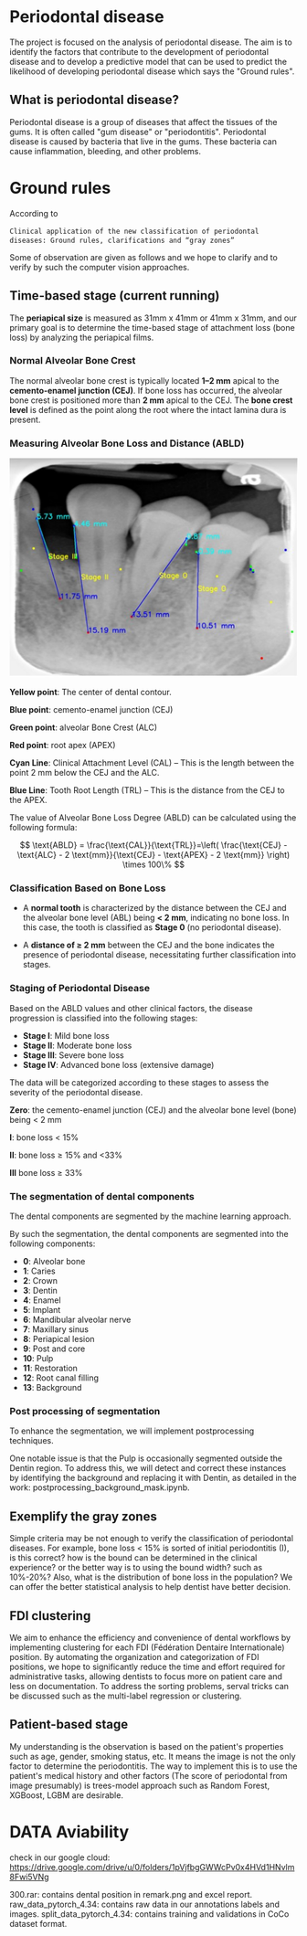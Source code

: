 # Periodontal disease
The project is focused on the analysis of periodontal disease. 
The aim is to identify the factors that contribute to the development of periodontal disease and to develop a predictive model that can be used to predict the likelihood of developing periodontal disease which says the "Ground rules".

## What is periodontal disease?
Periodontal disease is a group of diseases that affect the tissues of the gums. It is often called "gum disease" or "periodontitis". Periodontal disease is caused by bacteria that live in the gums. These bacteria can cause inflammation, bleeding, and other problems.


# Ground rules
According to 

```
Clinical application of the new classification of periodontal
diseases: Ground rules, clarifications and “gray zones”
```

Some of observation are given as follows and we hope to clarify and to verify by such the computer vision approaches. 

## Time-based stage (current running)

The **periapical size** is measured as 31mm x 41mm or 41mm x 31mm, and our primary goal is to determine the time-based stage of attachment loss (bone loss) by analyzing the periapical films.

### Normal Alveolar Bone Crest
The normal alveolar bone crest is typically located **1–2 mm** apical to the **cemento-enamel junction (CEJ)**. If bone loss has occurred, the alveolar bone crest is positioned more than **2 mm** apical to the CEJ. The **bone crest level** is defined as the point along the root where the intact lamina dura is present.

### Measuring Alveolar Bone Loss and Distance (ABLD)

![bone_loss](/docs/Bone_loss.png)

**Yellow point**: The center of dental contour.

**Blue point**: cemento-enamel junction (CEJ)

**Green point**: alveolar Bone Crest (ALC)

**Red point**: root apex (APEX)

**Cyan Line**: Clinical Attachment Level (CAL) – This is the length between the point 2 mm below the CEJ and the ALC.

**Blue Line**: Tooth Root Length (TRL) – This is the distance from the CEJ to the APEX.


The value of Alveolar Bone Loss Degree (ABLD) can be calculated using the following formula:

$$
\text{ABLD} = \frac{\text{CAL}}{\text{TRL}}=\left( \frac{\text{CEJ} - \text{ALC} - 2 \text{mm}}{\text{CEJ} - \text{APEX} - 2 \text{mm}} \right) \times 100\%
$$

### Classification Based on Bone Loss
- A **normal tooth** is characterized by the distance between the CEJ and the alveolar bone level (ABL) being **< 2 mm**, indicating no bone loss. In this case, the tooth is classified as **Stage 0** (no periodontal disease).
  
- A **distance of ≥ 2 mm** between the CEJ and the bone indicates the presence of periodontal disease, necessitating further classification into stages.

### Staging of Periodontal Disease
Based on the ABLD values and other clinical factors, the disease progression is classified into the following stages:

- **Stage I**: Mild bone loss  
- **Stage II**: Moderate bone loss  
- **Stage III**: Severe bone loss  
- **Stage IV**: Advanced bone loss (extensive damage)

The data will be categorized according to these stages to assess the severity of the periodontal disease.

**Zero**: the cemento-enamel junction (CEJ) and the alveolar bone level (bone) being < 2 mm

**I**: bone loss < 15%

**II**: bone loss ≥ 15% and <33%

**III** bone loss ≥ 33%


### The segmentation of dental components 
The dental components are segmented by the machine learning approach. 

By such the segmentation, the dental components are segmented into the following components: 

- **0**: Alveolar bone
- **1**: Caries
- **2**: Crown
- **3**: Dentin
- **4**: Enamel
- **5**: Implant
- **6**: Mandibular alveolar nerve
- **7**: Maxillary sinus
- **8**: Periapical lesion
- **9**: Post and core
- **10**: Pulp
- **11**: Restoration
- **12**: Root canal filling
- **13**: Background

### Post processing of segmentation

To enhance the segmentation, we will implement postprocessing techniques.

One notable issue is that the Pulp is occasionally segmented outside the Dentin region. To address this, we will detect and correct these instances by identifying the background and replacing it with Dentin, as detailed in the work: postprocessing_background_mask.ipynb.


## Exemplify the gray zones
Simple criteria may be not enough to verify the classification of periodontal diseases. For example, bone loss < 15% is sorted of initial periodontitis (I), is this correct? how is the bound can be determined in the clinical experience? or the better way is to using the bound width? such as 10%-20%? Also, what is the distribution of bone loss in the population? We can offer the better statistical analysis to help dentist have better decision. 

## FDI clustering
We aim to enhance the efficiency and convenience of dental workflows by implementing clustering for each FDI (Fédération Dentaire Internationale) position. By automating the organization and categorization of FDI positions, we hope to significantly reduce the time and effort required for administrative tasks, allowing dentists to focus more on patient care and less on documentation. To address the sorting problems, serval tricks can be discussed such as the multi-label regression or clustering.  

## Patient-based stage
My understanding is the observation is based on the patient's properties such as age, gender, smoking status, etc. It means the image is not the only factor to determine the periodontitis. The way to implement this is to use the patient's medical history and other factors (The score of periodontal from image presumably) is trees-model approach such as Random Forest, XGBoost, LGBM are desirable.


# DATA Aviability
check in our google cloud:
https://drive.google.com/drive/u/0/folders/1pVjfbgGWWcPv0x4HVd1HNvlm8Fwi5VNg

300.rar: contains dental position in remark.png and excel report.
raw_data_pytorch_4.34: contains raw data in our annotations labels and images.
split_data_pytorch_4.34: contains  training and validations in CoCo dataset format.